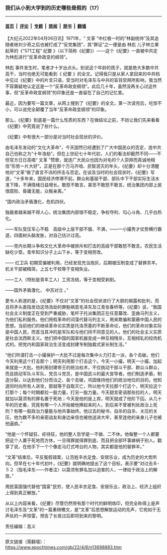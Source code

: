 ### 我们从小到大学到的历史哪些是假的（17）

---

#### [首页](../../../..?n13698883) &nbsp;|&nbsp; [评论](../../../../../epoch-comment?n13698883) &nbsp;|&nbsp; [专题](../../../../../epoch-special?n13698883) &nbsp;|&nbsp; [禁闻](../../../../../epoch-news?n13698883) &nbsp;|&nbsp; [禁书](../../../../../books?n13698883) &nbsp;|&nbsp; [翻墙](https://github.com/gfw-breaker/nogfw/blob/master/README.md?n13698883)


<div class="post_content" id="artbody" itemprop="articleBody">
 <!-- article content begin -->
 <p>
  【大纪元2022年04月06日讯】1971年，“
  <ok href="https://www.epochtimes.com/gb/tag/%E6%96%87%E9%9D%A9.html">
   文革
  </ok>
  ”中红极一时的“林副统帅”及其追随者继刘少奇之后也被打成了“反党集团”，其“罪证”之一便是由
  <ok href="https://www.epochtimes.com/gb/tag/%E6%9E%97%E5%BD%AA.html">
   林彪
  </ok>
  儿子林立果起草的《“571工程”
  <ok href="https://www.epochtimes.com/gb/tag/%E7%BA%AA%E8%A6%81.html">
   纪要
  </ok>
  》（以下简称《纪要》）——这个《纪要》一直被中共定为林彪进行“反革命政变的纲领”。
 </p>
 <p>
  <ok href="https://www.epochtimes.com/gb/tag/%E6%9E%97%E5%BD%AA.html">
   林彪
  </ok>
  事件发生时，笔者才十岁出点头。别说这个年龄的孩子，就是绝大多数中共高干，当时也绝无可能看到《
  <ok href="https://www.epochtimes.com/gb/tag/%E7%BA%AA%E8%A6%81.html">
   纪要
  </ok>
  》的全文。记得我只是从家人拿回来的中共档中见过《纪要》中的片言只语，受当时对毛泽东与中共的盲目崇拜所影响，我当然不容置疑地认定这是一个“反革命政变纲领”。此后几十年，虽然没再关心过这件事，但“反革命政变纲领”的印象还是一直留在了自己的记忆里。
 </p>
 <p>
  最近，因为要写一篇文章，从网上搜到了《纪要》的全文。第一次读完后，吃惊不小，可以说完全颠覆了当年“反革命政变纲领”的印象。
 </p>
 <p>
  那么，《纪要》到底是一篇什么性质的东西？在做结论之前，不妨让我们先来看看《纪要》中究竟说了些什么。
 </p>
 <p>
  《纪要》中有很大一部分是对当时社会现状的评价。
 </p>
 <p>
  由毛泽东发动的“文化大革命”，今天固然已经遭到了广大中国民众的否定，连中共自己也称之为“十年浩劫”。但在上世纪七十年代初，人们的看法却截然不同——不但官方日日高唱“
  <ok href="https://www.epochtimes.com/gb/tag/%E6%96%87%E9%9D%A9.html">
   文革
  </ok>
  ”赞歌，就连广大民众也因为对毛的个人崇拜而真诚地相信“形势一片大好”。正是在那个万马齐喑、民智泯灭的年头，《纪要》却十分清醒地对“文革”做了直言不讳的抨击与否定。在谈及当时的社会现状时，《纪要》写道，“十多年来，国民经济停滞不前。群众和基层干部、部队中下干部实际生活水准下降，不满情绪日益增长。敢怒不敢言。甚至不敢怒不敢言。统治集团内部上层很腐败、昏庸无能，众叛亲离。”
 </p>
 <p>
  “国内政治矛盾激化，危机四伏。
 </p>
 <p>
  独裁者越来越不得人心，统治集团内部很不稳定，争权夺利、勾心斗角、几乎白热化。
 </p>
 <p>
  ——军队受压军心不稳　高级中上层干部不服、不满，——一小撮秀才仗势横行霸道，四面树头脑发胀，对自己估计过高。
 </p>
 <p>
  ——党内长期斗争和文化大革命中被排斥和打击的高级干部敢怒不敢言。农民生活缺吃少穿。青年知识分子上山下乡，等于变相劳改。
 </p>
 <p>
  ——
  <ok href="https://www.epochtimes.com/gb/tag/%E7%BA%A2%E5%8D%AB%E5%85%B5.html">
   红卫兵
  </ok>
  初期受骗被利用，已经发现充当炮灰，后期被压制变成了替罪羔羊。机关干部被精简，上五七干校等于变相失业。
 </p>
 <p>
  ——工人（特别是青年工人）工资冻结，等于变相受剥削。
 </p>
 <p>
  ——国外矛盾激化，
  <ok href="https://www.epochtimes.com/gb/tag/%E4%B8%AD%E8%8B%8F%E5%AF%B9%E7%AB%8B.html">
   中苏对立
  </ok>
  。”
 </p>
 <p>
  更令人称道的是，《纪要》不仅对“文革”的社会现状进行了大胆的揭露和批判，而且将矛头直指发动这场浩劫的罪魁祸首毛泽东及江青张春桥等。《纪要》说，“我国社会主义制度正在受到严重威胁，笔杆子托派集团正在任意纂改、歪曲马列主义，为他们私利服务。他们用假革命的词藻代替马列主义，用来欺骗和蒙蔽中国人民的思想。当前他们的继续革命论实质是托洛茨基的不断革命论，他们的革命对象实际是中国人民，而首当其冲的是军队和与他们持不同意见的人。他们的社会主义实质是社会法西斯主义。他们把中国的国家机器变成一种互相残杀，互相倾轧的绞肉机式的。把党内和国家政治生活变成封建专制独裁式家长制生活。”
 </p>
 <p>
  “他们所谓打击一小撮保护一大批不过是每次集中火力打击一派，各个击破。他们今天利用这个打击那个；明天利用那个打击这个。今天一小撮，明天一小撮，加起来就是一大批。他利用封建帝王的统治权术，不仅挑动干部斗干部、群众斗群众，而且挑动军队斗军队、党员斗党员，是中国武斗的最大宣导者。他们制造矛盾，制造分裂，以达到他们分而治之、各个击破，巩固维持他们的统治地位的目的。他知道同时向所有人进攻，那就等于自取灭亡，所以他今天拉那个打这个，明天拉这个打那个；每个时期都拉一股力量，打另一股力量。今天甜言密语那些拉的人，明天就加以莫须有的罪名置于死地；今天是他的座上宾，明天就成了他阶下囚。从几十年的历史看，究竟有哪一个人开始被他捧起来的人，到后来不曾被判处政治上死刑？有哪一股政治力量能与他共事始终。他过去的秘书，自杀的自杀、关压的关压，他为数不多的亲密战友和身边亲信也被他送进大牢，甚至连他的亲身儿子也被他逼疯。”
 </p>
 <p>
  “他是一个怀疑狂、疟待狂，他的整人哲学是一不做、二不休。他每整一个人都要把这个人置于死地而方休，一旦得罪就得罪到底、而且把全部坏事嫁祸于别人。戳穿了说，在他手下一个个像走马灯式垮台的人物，其实都是他的替罪羊。”
 </p>
 <p>
  “文革”结束后，平反冤假错案，让百姓丰衣足食、安居乐业，成为历史的大势所向。但早在七十年代初叶，《纪要》就明确地提出了这个目标，表示要“对过去Ｂ-５２（指毛泽东——作者注）以莫须有罪名加以迫害的人，一律给于政治上的解放。”
 </p>
 <p>
  用民富国强代替他“国富”民穷，使人民丰衣足食、安居乐业，政治上、经济上组织上得到真正解放。”
 </p>
 <p>
  从以上内容来看，《纪要》尽管仍然带有那个时代的鲜明烙印，但完全称得上是声讨毛泽东及“文革”的一篇重磅檄文，是“文革”后思想解放运动的先声，它宛如于无声处的一声惊雷，预告了长夜过后即将到来的黎明。
 </p>
 <p>
  责任编辑：高义
 </p>
 <!-- article content end -->
 <div id="below_article_ad">
 </div>
</div>


---

原文链接（需翻墙）：https://www.epochtimes.com/gb/22/4/6/n13698883.htm